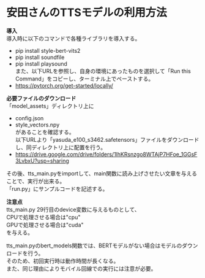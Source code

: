 # 安田さんのTTSモデルの利用方法

**導入**  
導入時に以下のコマンドで各種ライブラリを導入する。  
- pip install style-bert-vits2  
- pip install soundfile  
- pip install playsound  
また、以下URLを参照し、自身の環境にあったものを選択して「Run this Command」をコピーし、ターミナル上でペーストする。  
- https://pytorch.org/get-started/locally/  

**必要ファイルのダウンロード**  
「model_assets」ディレクトリ上に  
- config.json  
- style_vectors.npy  
があることを確認する。  
以下URLより「yasuda_e100_s3462.safetensors」ファイルをダウンロードし、同ディレクトリ上に配置を行う。  
- https://drive.google.com/drive/folders/1lhKRsnzgo8WTAjP7HFoe_1GGsF3LvbxU?usp=sharing  

その後、tts_main.pyをimportして、main関数に読み上げさせたい文章を与えることで、実行が出来る。  
「run.py」にサンプルコードを記述する。  

**注意点**  
tts_main.py 29行目のdevice変数に与えるものとして、  
CPUで処理させる場合は"cpu"  
GPUで処理させる場合は"cuda"  
を与える。  

tts_main.pyのbert_models関数では、BERTモデルがない場合はモデルのダウンロードを行う。  
そのため、初回実行時は動作時間が長くなる。  
また、同じ理由によりモバイル回線での実行には注意が必要。  